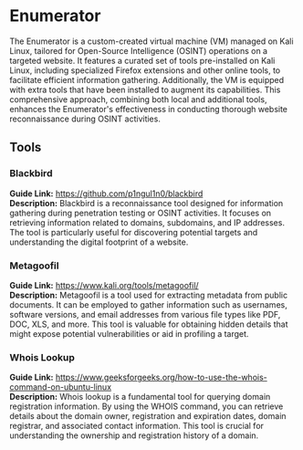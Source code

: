 # Enumerator <br>
The Enumerator is a custom-created virtual machine (VM) managed on Kali Linux, tailored for Open-Source Intelligence (OSINT) operations on a targeted website. It features a curated set of tools pre-installed on Kali Linux, including specialized Firefox extensions and other online tools, to facilitate efficient information gathering. Additionally, the VM is equipped with extra tools that have been installed to augment its capabilities. This comprehensive approach, combining both local and additional tools, enhances the Enumerator's effectiveness in conducting thorough website reconnaissance during OSINT activities.

## Tools <br>
### Blackbird <br>
**Guide Link:** https://github.com/p1ngul1n0/blackbird <br>
**Description:** Blackbird is a reconnaissance tool designed for information gathering during penetration testing or OSINT activities. It focuses on retrieving information related to domains, subdomains, and IP addresses. The tool is particularly useful for discovering potential targets and understanding the digital footprint of a website. <br>

### Metagoofil <br>
**Guide Link:** https://www.kali.org/tools/metagoofil/ <br>
**Description:** Metagoofil is a tool used for extracting metadata from public documents. It can be employed to gather information such as usernames, software versions, and email addresses from various file types like PDF, DOC, XLS, and more. This tool is valuable for obtaining hidden details that might expose potential vulnerabilities or aid in profiling a target. <br>

### Whois Lookup <br>
**Guide Link:** https://www.geeksforgeeks.org/how-to-use-the-whois-command-on-ubuntu-linux <br>
**Description:** Whois lookup is a fundamental tool for querying domain registration information. By using the WHOIS command, you can retrieve details about the domain owner, registration and expiration dates, domain registrar, and associated contact information. This tool is crucial for understanding the ownership and registration history of a domain. <br>



